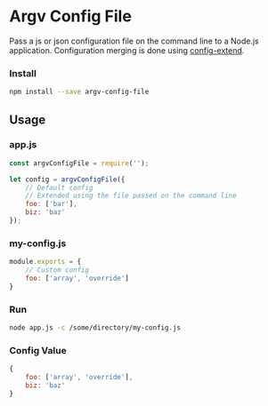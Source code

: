 Argv Config File
================

Pass a js or json configuration file on the command line to a Node.js application. Configuration merging is done using [config-extend](https://www.npmjs.com/package/config-extend).

### Install

````bash
npm install --save argv-config-file
````


Usage
-------

### app.js

````javascript
const argvConfigFile = require('');

let config = argvConfigFile({
	// Default config
	// Extended using the file passed on the command line
	foo: ['bar'],
	biz: 'baz'
});
````


### my-config.js

````javascript
module.exports = {
	// Custom config
	foo: ['array', 'override']
}
````


### Run

````bash
node app.js -c /some/directory/my-config.js
````


### Config Value

````javascript
{
	foo: ['array', 'override'],
	biz: 'baz'
}
````
